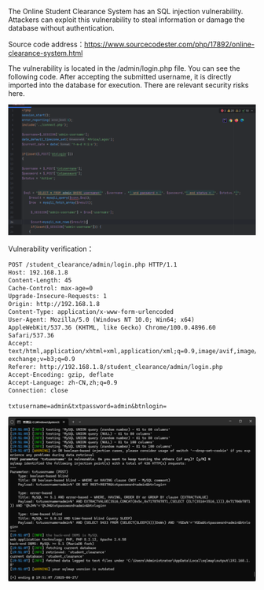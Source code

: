 The Online Student Clearance System has an SQL injection vulnerability. Attackers can exploit this vulnerability to steal information or damage the database without authentication.





Source code address：https://www.sourcecodester.com/php/17892/online-clearance-system.html



The vulnerability is located in the /admin/login.php file. You can see the following code. After accepting the submitted username, it is directly imported into the database for execution. There are relevant security risks here.

![image-20250427211414257](images/image-20250427211414257.png)



Vulnerability verification：

```
POST /student_clearance/admin/login.php HTTP/1.1
Host: 192.168.1.8
Content-Length: 45
Cache-Control: max-age=0
Upgrade-Insecure-Requests: 1
Origin: http://192.168.1.8
Content-Type: application/x-www-form-urlencoded
User-Agent: Mozilla/5.0 (Windows NT 10.0; Win64; x64) AppleWebKit/537.36 (KHTML, like Gecko) Chrome/100.0.4896.60 Safari/537.36
Accept: text/html,application/xhtml+xml,application/xml;q=0.9,image/avif,image/webp,image/apng,*/*;q=0.8,application/signed-exchange;v=b3;q=0.9
Referer: http://192.168.1.8/student_clearance/admin/login.php
Accept-Encoding: gzip, deflate
Accept-Language: zh-CN,zh;q=0.9
Connection: close

txtusername=admin&txtpassword=admin&btnlogin=
```

 ![image-20250427211334656](images/image-20250427211334656.png)



































